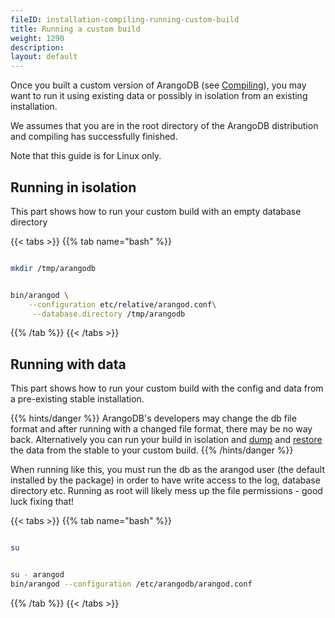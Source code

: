 ```yaml
---
fileID: installation-compiling-running-custom-build
title: Running a custom build
weight: 1290
description: 
layout: default
---
```

Once you built a custom version of ArangoDB (see
[Compiling]()), you may want to run it using
existing data or possibly in isolation from an existing installation.

We assumes that you are in the root directory of the ArangoDB distribution
and compiling has successfully finished.

Note that this guide is for Linux only.

## Running in isolation

This part shows how to run your custom build with an empty database directory

{{< tabs >}}
{{% tab name="bash" %}}
```bash

mkdir /tmp/arangodb


bin/arangod \
    --configuration etc/relative/arangod.conf\
     --database.directory /tmp/arangodb
```
{{% /tab %}}
{{< /tabs >}}

## Running with data

This part shows how to run your custom build with the config and data from a pre-existing stable installation.

{{% hints/danger %}}
ArangoDB's developers may change the db file format and after running with a
changed file format, there may be no way back. Alternatively you can run your
build in isolation and [dump](../../programs-tools/arangodump/) and
[restore](../../programs-tools/arangorestore/) the data from the
stable to your custom build.
{{% /hints/danger %}}

When running like this, you must run the db as the arangod user (the default
installed by the package) in order to have write access to the log, database
directory etc. Running as root will likely mess up the file permissions - good
luck fixing that!

{{< tabs >}}
{{% tab name="bash" %}}
```bash

su


su - arangod
bin/arangod --configuration /etc/arangodb/arangod.conf
```
{{% /tab %}}
{{< /tabs >}}
